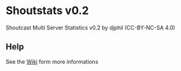 # Shoutstats v0.2
Shoutcast Multi Server Statistics v0.2 by djphil (CC-BY-NC-SA 4.0)

## Help
See the <a href="https://github.com/djphil/shoutstats/wiki">Wiki</a> form more informations
